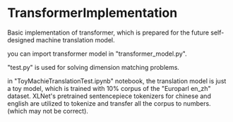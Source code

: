 # TransformerImplementation
Basic implementation of transformer, which is prepared for the future self-designed machine translation model. 

you can import transformer model in "transformer_model.py".

"test.py" is used for solving dimension matching problems.

in "ToyMachieTranslationTest.ipynb" notebook, the translation model is just a toy model, which is trained with 10% corpus of the "Europarl en_zh" dataset.
XLNet's pretrained sentencepiece tokenizers for chinese and english are utilized to tokenize and transfer all the corpus to numbers. (which may not be correct).
